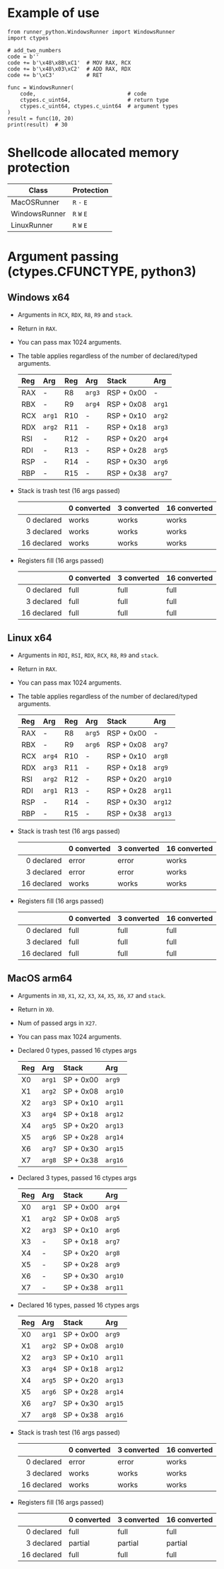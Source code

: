 # Example of use
```python3
from runner_python.WindowsRunner import WindowsRunner
import ctypes

# add_two_numbers
code = b''
code += b'\x48\x8B\xC1'  # MOV RAX, RCX
code += b'\x48\x03\xC2'  # ADD RAX, RDX
code += b'\xC3'          # RET

func = WindowsRunner(
    code,                             # code
    ctypes.c_uint64,                  # return type
    ctypes.c_uint64, ctypes.c_uint64  # argument types
)
result = func(10, 20)
print(result)  # 30
```
# Shellcode allocated memory protection
| Class         | Protection  |
|---------------|-------------|
| MacOSRunner   | `R` `-` `E` |
| WindowsRunner | `R` `W` `E` |
| LinuxRunner   | `R` `W` `E` |

# Argument passing (ctypes.CFUNCTYPE, python3)
## Windows x64
- Arguments in `RCX`, `RDX`, `R8`, `R9` and `stack`.
- Return in `RAX`. 
- You can pass max 1024 arguments.
- The table applies regardless of the number of declared/typed arguments.

  | Reg        | Arg    | Reg        | Arg    | Stack      | Arg    |
  |:-----------|:-------|:-----------|:-------|:-----------|:-------|
  | RAX        | -      | R8         | `arg3` | RSP + 0x00 | -      |
  | RBX        | -      | R9         | `arg4` | RSP + 0x08 | `arg1` |
  | RCX        | `arg1` | R10        | -      | RSP + 0x10 | `arg2` |
  | RDX        | `arg2` | R11        | -      | RSP + 0x18 | `arg3` |
  | RSI        | -      | R12        | -      | RSP + 0x20 | `arg4` |
  | RDI        | -      | R13        | -      | RSP + 0x28 | `arg5` |
  | RSP        | -      | R14        | -      | RSP + 0x30 | `arg6` |
  | RBP        | -      | R15        | -      | RSP + 0x38 | `arg7` |

- Stack is trash test (16 args passed)

  |             | 0 converted | 3 converted | 16 converted |
  |------------:|:------------|:------------|--------------|
  |  0 declared | works       | works       | works        |
  |  3 declared | works       | works       | works        |
  | 16 declared | works       | works       | works        |

- Registers fill (16 args passed)

  |             | 0 converted | 3 converted | 16 converted |
  |------------:|:------------|:------------|--------------|
  |  0 declared | full        | full        | full         |
  |  3 declared | full        | full        | full         |
  | 16 declared | full        | full        | full         |

## Linux x64
- Arguments in `RDI`, `RSI`, `RDX`, `RCX`, `R8`, `R9` and `stack`.
- Return in `RAX`.
- You can pass max 1024 arguments.
- The table applies regardless of the number of declared/typed arguments.

  | Reg        | Arg    | Reg        | Arg    | Stack      | Arg     |
  |:-----------|:-------|:-----------|:-------|:-----------|:--------|
  | RAX        | -      | R8         | `arg5` | RSP + 0x00 | -       |
  | RBX        | -      | R9         | `arg6` | RSP + 0x08 | `arg7`  |
  | RCX        | `arg4` | R10        | -      | RSP + 0x10 | `arg8`  |
  | RDX        | `arg3` | R11        | -      | RSP + 0x18 | `arg9`  |
  | RSI        | `arg2` | R12        | -      | RSP + 0x20 | `arg10` |
  | RDI        | `arg1` | R13        | -      | RSP + 0x28 | `arg11` |
  | RSP        | -      | R14        | -      | RSP + 0x30 | `arg12` |
  | RBP        | -      | R15        | -      | RSP + 0x38 | `arg13` |

- Stack is trash test (16 args passed)

  |             | 0 converted | 3 converted | 16 converted |
  |------------:|:------------|:------------|--------------|
  |  0 declared | error       | error       | works        |
  |  3 declared | error       | error       | works        |
  | 16 declared | works       | works       | works        |

- Registers fill (16 args passed)

  |             | 0 converted | 3 converted | 16 converted |
  |------------:|:------------|:------------|--------------|
  |  0 declared | full        | full        | full         |
  |  3 declared | full        | full        | full         |
  | 16 declared | full        | full        | full         |

## MacOS arm64
- Arguments in `X0`, `X1`, `X2`, `X3`, `X4`, `X5`, `X6`, `X7` and `stack`.
- Return in `X0`.
- Num of passed args in `X27`.
- You can pass max 1024 arguments.

- Declared 0 types, passed 16 ctypes args

  | Reg | Arg    | Stack     | Arg     |
  |:----|:-------|:----------|:--------|
  | X0  | `arg1` | SP + 0x00 | `arg9`  |
  | X1  | `arg2` | SP + 0x08 | `arg10` |
  | X2  | `arg3` | SP + 0x10 | `arg11` |
  | X3  | `arg4` | SP + 0x18 | `arg12` |
  | X4  | `arg5` | SP + 0x20 | `arg13` |
  | X5  | `arg6` | SP + 0x28 | `arg14` |
  | X6  | `arg7` | SP + 0x30 | `arg15` |
  | X7  | `arg8` | SP + 0x38 | `arg16` |

- Declared 3 types, passed 16 ctypes args

  | Reg | Arg    | Stack     | Arg     |
  |:----|:-------|:----------|:--------|
  | X0  | `arg1` | SP + 0x00 | `arg4`  |
  | X1  | `arg2` | SP + 0x08 | `arg5`  |
  | X2  | `arg3` | SP + 0x10 | `arg6`  |
  | X3  | -      | SP + 0x18 | `arg7`  |
  | X4  | -      | SP + 0x20 | `arg8`  |
  | X5  | -      | SP + 0x28 | `arg9`  |
  | X6  | -      | SP + 0x30 | `arg10` |
  | X7  | -      | SP + 0x38 | `arg11` |

- Declared 16 types, passed 16 ctypes args

  | Reg | Arg    | Stack     | Arg     |
  |:----|:-------|:----------|:--------|
  | X0  | `arg1` | SP + 0x00 | `arg9`  |
  | X1  | `arg2` | SP + 0x08 | `arg10` |
  | X2  | `arg3` | SP + 0x10 | `arg11` |
  | X3  | `arg4` | SP + 0x18 | `arg12` |
  | X4  | `arg5` | SP + 0x20 | `arg13` |
  | X5  | `arg6` | SP + 0x28 | `arg14` |
  | X6  | `arg7` | SP + 0x30 | `arg15` |
  | X7  | `arg8` | SP + 0x38 | `arg16` |

- Stack is trash test (16 args passed)

  |             | 0 converted | 3 converted | 16 converted |
  |------------:|:------------|:------------|--------------|
  |  0 declared | error       | error       | works        |
  |  3 declared | works       | works       | works        |
  | 16 declared | works       | works       | works        |

- Registers fill (16 args passed)

  |             | 0 converted | 3 converted | 16 converted |
  |------------:|:------------|:------------|--------------|
  |  0 declared | full        | full        | full         |
  |  3 declared | partial     | partial     | partial      |
  | 16 declared | full        | full        | full         |